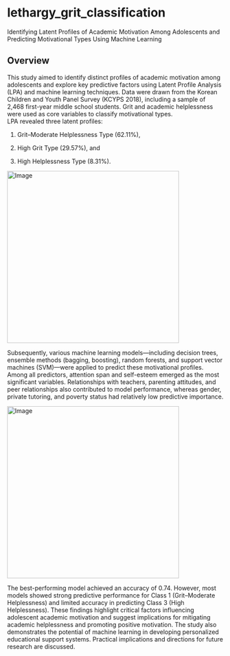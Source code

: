 # lethargy_grit_classification
Identifying Latent Profiles of Academic Motivation Among Adolescents and Predicting Motivational Types Using Machine Learning
## Overview
This study aimed to identify distinct profiles of academic motivation among adolescents and explore key predictive factors using Latent Profile Analysis (LPA) and machine learning techniques. Data were drawn from the Korean Children and Youth Panel Survey (KCYPS 2018), including a sample of 2,468 first-year middle school students. Grit and academic helplessness were used as core variables to classify motivational types. <br>
LPA revealed three latent profiles:<br>

1. Grit–Moderate Helplessness Type (62.11%), <br>

2. High Grit Type (29.57%), and <br>

3. High Helplessness Type (8.31%). <br>
<img width="400" height="400" alt="Image" src="https://github.com/user-attachments/assets/7263c71c-36e2-4ecc-8dd6-277c687c957e" />


Subsequently, various machine learning models—including decision trees, ensemble methods (bagging, boosting), random forests, and support vector machines (SVM)—were applied to predict these motivational profiles. Among all predictors, attention span and self-esteem emerged as the most significant variables. Relationships with teachers, parenting attitudes, and peer relationships also contributed to model performance, whereas gender, private tutoring, and poverty status had relatively low predictive importance.




<img width="400" height="400" alt="Image" src="https://github.com/user-attachments/assets/7ac398a4-6e51-456c-ae3b-0c338f25638f" />

The best-performing model achieved an accuracy of 0.74. However, most models showed strong predictive performance for Class 1 (Grit–Moderate Helplessness) and limited accuracy in predicting Class 3 (High Helplessness). These findings highlight critical factors influencing adolescent academic motivation and suggest implications for mitigating academic helplessness and promoting positive motivation. The study also demonstrates the potential of machine learning in developing personalized educational support systems. Practical implications and directions for future research are discussed.
